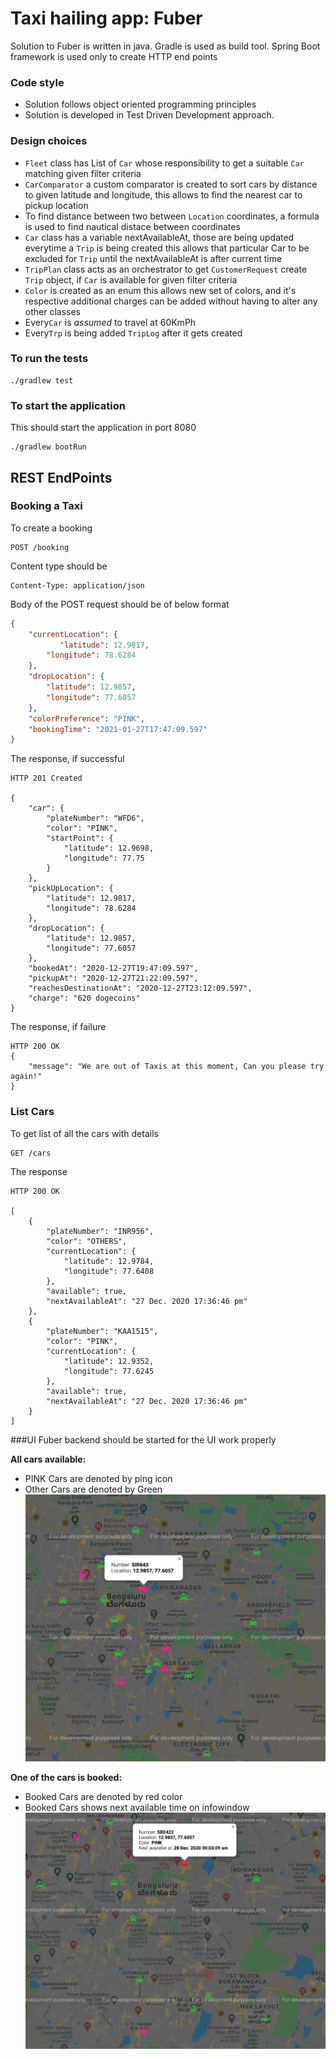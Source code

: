 # Taxi hailing app: Fuber
Solution to Fuber is written in java. Gradle is used as build tool.
Spring Boot framework is used only to create HTTP end points

### Code style
- Solution follows object oriented programming principles
- Solution is developed in Test Driven Development approach.

### Design choices
- `Fleet` class has List of `Car` whose responsibility to get a suitable `Car` matching given filter criteria
- `CarComparator` a custom comparator is created to sort cars by distance to given latitude and longitude,
  this allows to find the nearest car to pickup location
- To find distance between two between `Location` coordinates, a formula is used to find nautical distace between coordinates
- `Car` class has a variable nextAvailableAt, those are being updated everytime a `Trip` is being created 
  this allows that particular Car to be excluded for `Trip` until the nextAvailableAt is after current time
- `TripPlan` class acts as an orchestrator to get `CustomerRequest` create `Trip` object, if `Car` is available for given filter criteria
- `Color` is created as an enum this allows new set of colors, and it's respective additional charges can be added without having to alter any other classes   
- Every`Car` is _assumed_ to travel at 60KmPh
- Every`Trp` is being added `TripLog` after it gets created

### To run the tests

```
./gradlew test
```

### To start the application
This should start the application in port 8080

```
./gradlew bootRun
```

## REST EndPoints
### Booking a Taxi
To create a booking 
```http request
POST /booking
```
Content type should be 
```
Content-Type: application/json
```
Body of the POST request should be of below format
```json
{
    "currentLocation": {
           "latitude": 12.9817,
        "longitude": 78.6284
    },
    "dropLocation": {
        "latitude": 12.9857,
        "longitude": 77.6057
    },
    "colorPreference": "PINK",
    "bookingTime": "2021-01-27T17:47:09.597"
}
```
The response, if successful
```http
HTTP 201 Created

{
    "car": {
        "plateNumber": "WFD6",
        "color": "PINK",
        "startPoint": {
            "latitude": 12.9698,
            "longitude": 77.75
        }
    },
    "pickUpLocation": {
        "latitude": 12.9817,
        "longitude": 78.6284
    },
    "dropLocation": {
        "latitude": 12.9857,
        "longitude": 77.6057
    },
    "bookedAt": "2020-12-27T19:47:09.597",
    "pickupAt": "2020-12-27T21:22:09.597",
    "reachesDestinationAt": "2020-12-27T23:12:09.597",
    "charge": "620 dogecoins"
}
```

The response, if failure
```http
HTTP 200 OK
{
    "message": "We are out of Taxis at this moment, Can you please try again!"
}
```

### List Cars
To get list of all the cars with details
```http request
GET /cars
```
The response
```http request
HTTP 200 OK

[
    {
        "plateNumber": "INR956",
        "color": "OTHERS",
        "currentLocation": {
            "latitude": 12.9784,
            "longitude": 77.6408
        },
        "available": true,
        "nextAvailableAt": "27 Dec. 2020 17:36:46 pm"
    },
    {
        "plateNumber": "KAA1515",
        "color": "PINK",
        "currentLocation": {
            "latitude": 12.9352,
            "longitude": 77.6245
        },
        "available": true,
        "nextAvailableAt": "27 Dec. 2020 17:36:46 pm"
    }
]
```

###UI
Fuber backend should be started for the UI work properly 

**All cars available:**
- PINK Cars are denoted  by ping icon  
- Other Cars are denoted by Green
  ![initial_state](initial_state.png)

**One of the cars is booked:**
- Booked Cars are denoted by red color
- Booked Cars shows next available time on infowindow
  ![after_booking](after_booking.png)
